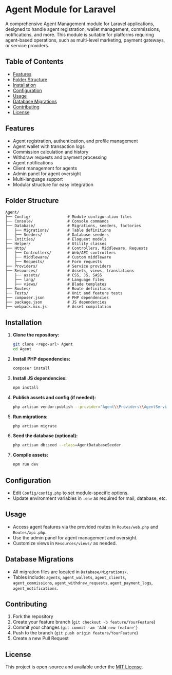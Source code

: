 
# Agent Module for Laravel

A comprehensive Agent Management module for Laravel applications, designed to handle agent registration, wallet management, commissions, notifications, and more. This module is suitable for platforms requiring agent-based operations, such as multi-level marketing, payment gateways, or service providers.

## Table of Contents
- [Features](#features)
- [Folder Structure](#folder-structure)
- [Installation](#installation)
- [Configuration](#configuration)
- [Usage](#usage)
- [Database Migrations](#database-migrations)
- [Contributing](#contributing)
- [License](#license)

## Features
- Agent registration, authentication, and profile management
- Agent wallet with transaction logs
- Commission calculation and history
- Withdraw requests and payment processing
- Agent notifications
- Client management for agents
- Admin panel for agent oversight
- Multi-language support
- Modular structure for easy integration

## Folder Structure
```
Agent/
├── Config/                # Module configuration files
├── Console/               # Console commands
├── Database/              # Migrations, seeders, factories
│   ├── Migrations/        # Table definitions
│   ├── Seeders/           # Database seeders
├── Entities/              # Eloquent models
├── Helper/                # Utility classes
├── Http/                  # Controllers, Middleware, Requests
│   ├── Controllers/       # Web/API controllers
│   ├── Middleware/        # Custom middleware
│   ├── Requests/          # Form requests
├── Providers/             # Service providers
├── Resources/             # Assets, views, translations
│   ├── assets/            # CSS, JS, SASS
│   ├── lang/              # Language files
│   ├── views/             # Blade templates
├── Routes/                # Route definitions
├── Tests/                 # Unit and feature tests
├── composer.json          # PHP dependencies
├── package.json           # JS dependencies
├── webpack.mix.js         # Asset compilation
```

## Installation
1. **Clone the repository:**
	```sh
	git clone <repo-url> Agent
	cd Agent
	```
2. **Install PHP dependencies:**
	```sh
	composer install
	```
3. **Install JS dependencies:**
	```sh
	npm install
	```
4. **Publish assets and config (if needed):**
	```sh
	php artisan vendor:publish --provider="Agent\\Providers\\AgentServiceProvider"
	```
5. **Run migrations:**
	```sh
	php artisan migrate
	```
6. **Seed the database (optional):**
	```sh
	php artisan db:seed --class=AgentDatabaseSeeder
	```
7. **Compile assets:**
	```sh
	npm run dev
	```

## Configuration
- Edit `Config/config.php` to set module-specific options.
- Update environment variables in `.env` as required for mail, database, etc.

## Usage
- Access agent features via the provided routes in `Routes/web.php` and `Routes/api.php`.
- Use the admin panel for agent management and oversight.
- Customize views in `Resources/views/` as needed.

## Database Migrations
- All migration files are located in `Database/Migrations/`.
- Tables include: `agents`, `agent_wallets`, `agent_clients`, `agent_commissions`, `agent_withdraw_requests`, `agent_payment_logs`, `agent_notifications`.

## Contributing
1. Fork the repository
2. Create your feature branch (`git checkout -b feature/YourFeature`)
3. Commit your changes (`git commit -am 'Add new feature'`)
4. Push to the branch (`git push origin feature/YourFeature`)
5. Create a new Pull Request

## License
This project is open-source and available under the [MIT License](LICENSE).
